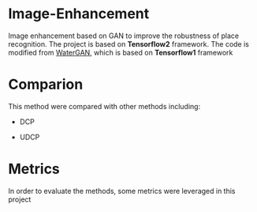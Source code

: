 # Image-Enhancement
Image enhancement based on GAN to improve the robustness of place recognition. The project is based on **Tensorflow2** framework. The code is modified from [WaterGAN](https://github.com/zhangbb-john/WaterGAN), which is based on **Tensorflow1** framework

# Comparion
This method were compared with other methods including:
* DCP

* UDCP
# Metrics
In order to evaluate the methods, some metrics were leveraged in this project